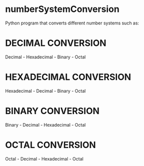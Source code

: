 # numberSystemConversion
Python program that converts different number systems such as: 

# DECIMAL CONVERSION
  Decimal - Hexadecimal
          - Binary
          - Octal
# HEXADECIMAL CONVERSION
  Hexadecimal - Decimal
              - Binary
              - Octal
# BINARY CONVERSION
  Binary - Decimal
         - Hexadecimal
         - Octal
# OCTAL CONVERSION
  Octal - Decimal
        - Hexadecimal
        - Octal

